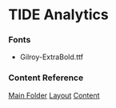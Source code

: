 # TIDE Analytics

### Fonts
- Gilroy-ExtraBold.ttf

### Content Reference
[Main Folder](https://drive.google.com/drive/folders/19_Wd7hnCvIPo4XhWqSpIcWq95FKZZjT8)
[Layout](https://docs.google.com/document/d/1nhvnFr2bM4bK31YCV8TuVvIBV0WUhbPoj2_io3J6B3c/edit)
[Content](https://docs.google.com/presentation/d/1Ze1iLVyQHyP8WDZlfF1wfURjwEIHeQyQr9IUxDCM_Zk/edit#slide=id.g4ccbdadaf1_0_248)
